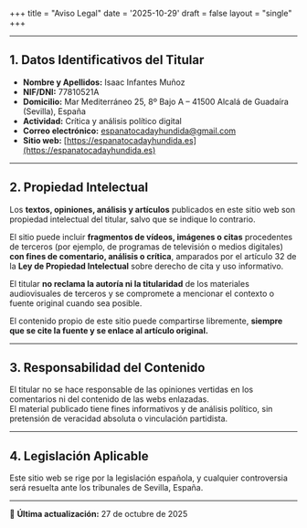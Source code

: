+++
title = "Aviso Legal"
date = '2025-10-29'
draft = false
layout = "single"
+++

---

## 1. Datos Identificativos del Titular

- **Nombre y Apellidos:** Isaac Infantes Muñoz  
- **NIF/DNI:** 77810521A  
- **Domicilio:** Mar Mediterráneo 25, 8º Bajo A – 41500 Alcalá de Guadaíra (Sevilla), España  
- **Actividad:** Crítica y análisis político digital  
- **Correo electrónico:** espanatocadayhundida@gmail.com  
- **Sitio web:** [https://espanatocadayhundida.es](https://espanatocadayhundida.es)

---

## 2. Propiedad Intelectual

Los **textos, opiniones, análisis y artículos** publicados en este sitio web son propiedad intelectual del titular, salvo que se indique lo contrario.

El sitio puede incluir **fragmentos de vídeos, imágenes o citas** procedentes de terceros (por ejemplo, de programas de televisión o medios digitales) **con fines de comentario, análisis o crítica**, amparados por el artículo 32 de la **Ley de Propiedad Intelectual** sobre derecho de cita y uso informativo.

El titular **no reclama la autoría ni la titularidad** de los materiales audiovisuales de terceros y se compromete a mencionar el contexto o fuente original cuando sea posible.

El contenido propio de este sitio puede compartirse libremente, **siempre que se cite la fuente y se enlace al artículo original.**

---

## 3. Responsabilidad del Contenido

El titular no se hace responsable de las opiniones vertidas en los comentarios ni del contenido de las webs enlazadas.  
El material publicado tiene fines informativos y de análisis político, sin pretensión de veracidad absoluta o vinculación partidista.

---

## 4. Legislación Aplicable

Este sitio web se rige por la legislación española, y cualquier controversia será resuelta ante los tribunales de Sevilla, España.

---

📅 **Última actualización:** 27 de octubre de 2025
